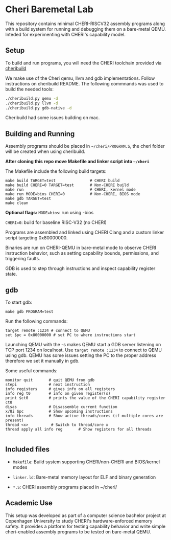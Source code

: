 # Cheri Baremetal Lab
This repository contains minimal CHERI-RISCV32 assembly programs along with a build system for running and debugging them on a bare-metal QEMU. Inteded for experimenting with CHERI's capability model.

## Setup
To build and run programs, you will need the CHERI toolchain provided via [cheribuild](https://github.com/CTSRD-CHERI/cheribuild)

We make use of the Cheri qemu, llvm and gdb implementations. Follow instructions on cheribuild README. The following commnands was used to build the needed tools:
```bash
./cheribuild.py qemu -d
./cheribuild.py llvm -d 
./cheribuild.py gdb-native -d 
````
Cheribuild had some issues building on mac. 

## Building and Running
Assembly programs should be placed in `~/cheri/PROGRAM.S`, the cheri folder will be created when using cheribuild. 

**After cloning this repo move Makefile and linker script into `~/cheri`**

The Makefile include the following build targets:
```
make build TARGET=test               # CHERI build
make build CHERI=0 TARGET=test       # Non-CHERI build
make run                             # CHERI, kernel mode
make run MODE=bios CHERI=0           # Non-CHERI, BIOS mode
make gdb TARGET=test                 
make clean                
```
**Optional flags:**
`MODE=bios`: run using -bios

`CHERI=0`: build for baseline RISC-V32 (no CHERI)

Programs are assembled and linked using CHERI Clang and a custom linker script targeting 0x80000000. 

Binaries are run on CHERI-QEMU in bare-metal mode to observe CHERI instruction behavior, such as setting capability bounds, permissions, and triggering faults. 

GDB is used to step through instructions and inspect capability register state.

## gdb
To start gdb:

```
make gdb PROGRAM=test
```
Run the following commands:
```
target remote :1234 # connect to QEMU
set $pc = 0x80000000 # set PC to where instructions start
```
Launching QEMU with the -s makes QEMU start a GDB server listening on TCP port 1234 on localhost. Use `target remote :1234` to connect to QEMU using gdb. QEMU has some issues setting the PC to the proper address therefore we set it manually in gdb.

Some useful commands:
```
monitor quit       # quit QEMU from gdb
stepi              # next instruction
info registers     # gives info on all registers
info reg t0        # info on given register(s)
print $ct0         # prints the value of the CHERI capability register ct0
disas              # Disassemble current function
x/8i $pc           # Show upcoming instructions
info threads       # Show active threads/cores (if multiple cores are present)
thread <x>          # Switch to thread/core x
thread apply all info reg       # Show registers for all threads


```
## Included files
- `Makefile`: Build system supporting CHERI/non-CHERI and BIOS/kernel modes

- `linker.ld`: Bare-metal memory layout for ELF and binary generation

- `*.S`: CHERI assembly programs placed in ~/cheri/

## Academic Use
This setup was developed as part of a computer science bachelor project at Copenhagen University to study CHERI's hardware-enforced memory safety. It provides a platform for testing capability behavior and write simple cheri-enabled assembly programs to be tested on bare-metal QEMU.




